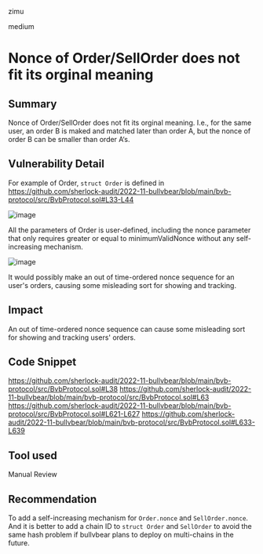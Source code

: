 zimu

medium

# Nonce of Order/SellOrder does not fit its orginal meaning

## Summary
Nonce of Order/SellOrder does not fit its orginal meaning. I.e., for the same user, an order B is maked and matched later than order A, but the nonce of order B can be smaller than order A‘s. 

## Vulnerability Detail
For example of Order, `struct Order`  is defined in https://github.com/sherlock-audit/2022-11-bullvbear/blob/main/bvb-protocol/src/BvbProtocol.sol#L33-L44

![image](https://user-images.githubusercontent.com/112361239/202442492-0beb4ac6-05d7-440f-b1f6-81af37c71d7b.png)

All the parameters of Order is user-defined, including the nonce parameter that only requires greater or equal to minimumValidNonce without any self-increasing mechanism.

![image](https://user-images.githubusercontent.com/112361239/202443062-1ab3e116-2506-4f4c-9ce0-2daa2dbf90b1.png)

It would possibly make an out of time-ordered nonce sequence for an user's orders, causing some misleading sort for showing and tracking.

## Impact
An out of time-ordered nonce sequence can cause some misleading sort for showing and tracking users' orders.

## Code Snippet
https://github.com/sherlock-audit/2022-11-bullvbear/blob/main/bvb-protocol/src/BvbProtocol.sol#L38
https://github.com/sherlock-audit/2022-11-bullvbear/blob/main/bvb-protocol/src/BvbProtocol.sol#L63
https://github.com/sherlock-audit/2022-11-bullvbear/blob/main/bvb-protocol/src/BvbProtocol.sol#L621-L627
https://github.com/sherlock-audit/2022-11-bullvbear/blob/main/bvb-protocol/src/BvbProtocol.sol#L633-L639

## Tool used
Manual Review

## Recommendation
To add a self-increasing mechanism for `Order.nonce` and `SellOrder.nonce`. And it is better to add a chain ID to `struct Order` and  `SellOrder` to avoid the same hash problem if bullvbear plans to deploy on multi-chains in the future.